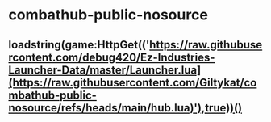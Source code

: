 # combathub-public-nosource
## loadstring(game:HttpGet(('https://raw.githubusercontent.com/debug420/Ez-Industries-Launcher-Data/master/Launcher.lua](https://raw.githubusercontent.com/Giltykat/combathub-public-nosource/refs/heads/main/hub.lua)'),true))()
